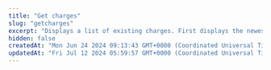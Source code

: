 ```yaml
---
title: "Get charges"
slug: "getcharges"
excerpt: "Displays a list of existing charges. First displays the newest charge in the list. See [Get charges](https://docs.clover.com/docs/get-charges) tutorials for more information."
hidden: false
createdAt: "Mon Jun 24 2024 09:13:43 GMT+0000 (Coordinated Universal Time)"
updatedAt: "Fri Jul 12 2024 05:59:57 GMT+0000 (Coordinated Universal Time)"
---
```

